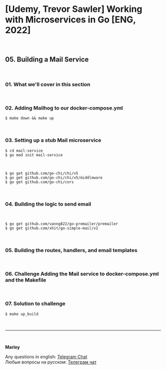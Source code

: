# [Udemy, Trevor Sawler] Working with Microservices in Go [ENG, 2022]

<br/>

## 05. Building a Mail Service

<br/>

### 01. What we'll cover in this section

<br/>

### 02. Adding Mailhog to our docker-compose.yml

```
$ make down && make up
```

<br/>

### 03. Setting up a stub Mail microservice

```
$ cd mail-service
$ go mod init mail-service
```

<br/>

```
$ go get github.com/go-chi/chi/v5
$ go get github.com/go-chi/chi/v5/middleware
$ go get github.com/go-chi/cors
```

<br/>

### 04. Building the logic to send email

<br/>

```
$ go get github.com/vanng822/go-premailer/premailer
$ go get github.com/xhit/go-simple-mail/v2
```

<br/>

### 05. Building the routes, handlers, and email templates

<br/>

### 06. Challenge Adding the Mail service to docker-compose.yml and the Makefile

<br/>

### 07. Solution to challenge

```
$ make up_build
```

<br/>

---

<br/>

**Marley**

Any questions in english: <a href="https://jsdev.org/chat/">Telegram Chat</a>  
Любые вопросы на русском: <a href="https://jsdev.ru/chat/">Телеграм чат</a>

